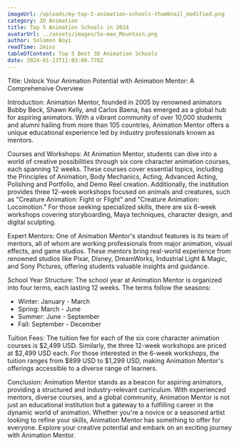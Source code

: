 ```yaml
---
imageUrl: /uploads/my-top-5-animation-schools-thumbnail_modified.png
category: 3D Animation
title: Top 5 Animation Schools in 2024
avatarUrl: ../assets/images/So-max_Mountain.png
author: Solomon Boyi
readTime: 2mins
tableOfContent: Top 5 Best 3D Animation Schools
date: 2024-01-23T11:03:09.776Z
---
```

Title: Unlock Your Animation Potential with Animation Mentor: A Comprehensive Overview

Introduction:
Animation Mentor, founded in 2005 by renowned animators Bobby Beck, Shawn Kelly, and Carlos Baena, has emerged as a global hub for aspiring animators. With a vibrant community of over 10,000 students and alumni hailing from more than 105 countries, Animation Mentor offers a unique educational experience led by industry professionals known as mentors.

Courses and Workshops:
At Animation Mentor, students can dive into a world of creative possibilities through six core character animation courses, each spanning 12 weeks. These courses cover essential topics, including the Principles of Animation, Body Mechanics, Acting, Advanced Acting, Polishing and Portfolio, and Demo Reel creation. Additionally, the institution provides three 12-week workshops focused on animals and creatures, such as "Creature Animation: Fight or Flight" and "Creature Animation: Locomotion." For those seeking specialized skills, there are six 6-week workshops covering storyboarding, Maya techniques, character design, and digital sculpting.

Expert Mentors:
One of Animation Mentor's standout features is its team of mentors, all of whom are working professionals from major animation, visual effects, and game studios. These mentors bring real-world experience from renowned studios like Pixar, Disney, DreamWorks, Industrial Light & Magic, and Sony Pictures, offering students valuable insights and guidance.

School Year Structure:
The school year at Animation Mentor is organized into four terms, each lasting 12 weeks. The terms follow the seasons:

* Winter: January - March
* Spring: March - June
* Summer: June - September
* Fall: September - December

Tuition Fees:
The tuition fee for each of the six core character animation courses is $2,499 USD. Similarly, the three 12-week workshops are priced at $2,499 USD each. For those interested in the 6-week workshops, the tuition ranges from $899 USD to $1,299 USD, making Animation Mentor's offerings accessible to a diverse range of learners.

Conclusion:
Animation Mentor stands as a beacon for aspiring animators, providing a structured and industry-relevant curriculum. With experienced mentors, diverse courses, and a global community, Animation Mentor is not just an educational institution but a gateway to a fulfilling career in the dynamic world of animation. Whether you're a novice or a seasoned artist looking to refine your skills, Animation Mentor has something to offer for everyone. Explore your creative potential and embark on an exciting journey with Animation Mentor.